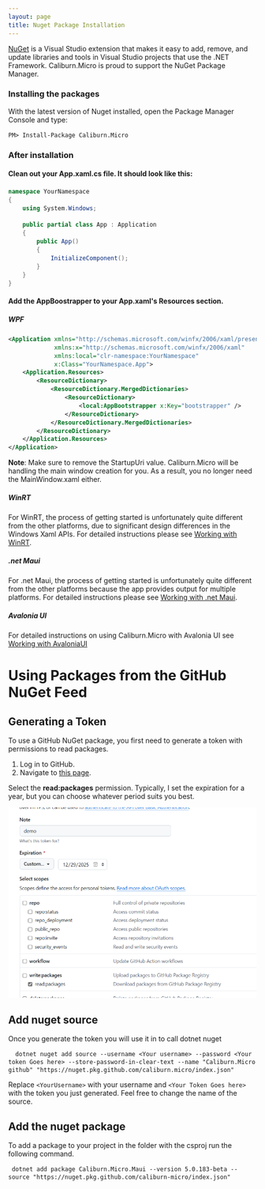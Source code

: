 ```yaml
---
layout: page
title: Nuget Package Installation
---
```


[NuGet][nuget] is a Visual Studio extension that makes it easy to add, remove, and update libraries and tools in Visual Studio projects that use the .NET Framework. Caliburn.Micro is proud to support the NuGet Package Manager.

### Installing the packages

With the latest version of Nuget installed, open the Package Manager Console and type:

```
PM> Install-Package Caliburn.Micro
```

### After installation

#### Clean out your App.xaml.cs file. It should look like this:

``` csharp
namespace YourNamespace
{
    using System.Windows;

    public partial class App : Application
    {
        public App()
        {
            InitializeComponent();
        }
    }
}
```

#### Add the AppBoostrapper to your App.xaml's Resources section.

##### WPF

``` xml
<Application xmlns="http://schemas.microsoft.com/winfx/2006/xaml/presentation"
             xmlns:x="http://schemas.microsoft.com/winfx/2006/xaml"
             xmlns:local="clr-namespace:YourNamespace"
             x:Class="YourNamespace.App">
    <Application.Resources>
        <ResourceDictionary>
            <ResourceDictionary.MergedDictionaries>
                <ResourceDictionary>
                    <local:AppBootstrapper x:Key="bootstrapper" />
                </ResourceDictionary>
            </ResourceDictionary.MergedDictionaries>
        </ResourceDictionary>
    </Application.Resources>
</Application>
```

**Note**: Make sure to remove the StartupUri value. Caliburn.Micro will be handling the main window creation for you. As a result, you no longer need the MainWindow.xaml either.


##### WinRT
For WinRT, the process of getting started is unfortunately quite different from the other platforms, due to significant design differences in the Windows Xaml APIs. For detailed instructions please see [Working with WinRT](./windows-runtime).


##### .net Maui
For .net Maui, the process of getting started is unfortunately quite different from the other platforms because the app provides output for multiple platforms. For detailed instructions please see [Working with .net Maui](./dotnet-maui.md).

##### Avalonia UI
For detailed instructions on using Caliburn.Micro with Avalonia UI see [Working with AvaloniaUI](/AvaloniaUI.md)


# Using Packages from the GitHub NuGet Feed

## Generating a Token

To use a GitHub NuGet package, you first need to generate a token with permissions to read packages.

1. Log in to GitHub.
2. Navigate to [this page](https://github.com/settings/tokens).

Select the **read:packages** permission. Typically, I set the expiration for a year, but you can choose whatever period suits you best.

![read permissions](../public/images/documentation/github-token-packages.png)


## Add nuget source

 Once you generate the token you will use it in to call dotnet nuget

      dotnet nuget add source --username <Your username> --password <Your token Goes here> --store-password-in-clear-text --name "Caliburn.Micro github" "https://nuget.pkg.github.com/caliburn.micro/index.json"

Replace `<YourUsername>` with your username and `<Your Token Goes here>` with the token you just generated.  Feel free to change the name of the source.  

## Add the nuget package

To add a package to your project in the folder with the csproj  run the following command.

     dotnet add package Caliburn.Micro.Maui --version 5.0.183-beta --source "https://nuget.pkg.github.com/caliburn-micro/index.json"

[nuget]:https://www.nuget.org/packages?q=caliburn.micro
